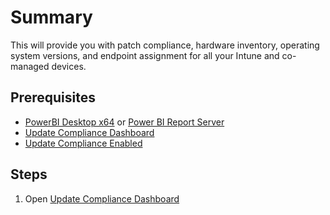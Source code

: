 # Summary
This will provide you with patch compliance, hardware inventory, operating system versions, and endpoint assignment for all your Intune and co-managed devices.

## Prerequisites
* [PowerBI Desktop x64](https://www.microsoft.com/en-us/download/details.aspx?id=58494) or [Power BI Report Server](https://powerbi.microsoft.com/en-us/report-server/)
* [Update Compliance Dashboard](https://github.com/mattnovitsch/M365/blob/main/UpdateComplianceDashboard.pbit)
* [Update Compliance Enabled](https://github.com/mattnovitsch/M365/wiki/Enabling-Update-Compliance)

## Steps
1. Open [Update Compliance Dashboard](https://github.com/mattnovitsch/M365/blob/main/UpdateComplianceDashboard.pbit)